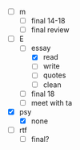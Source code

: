 - [ ] m
  - [ ] final 14-18
  - [ ] final review

- [ ] E
  - [ ] essay
    - [x] read
	- [ ] write
	- [ ] quotes
	- [ ] clean
  - [ ] final 18
  - [ ] meet with ta

- [x] psy
  - [x] none
  
- [ ] rtf
  - [ ] final?